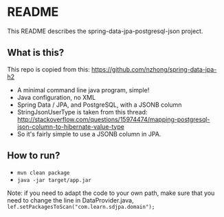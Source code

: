 README
======

This README describes the spring-data-jpa-postgresql-json project.


What is this?
---------------------------------------------------------
This repo is copied from this: https://github.com/nzhong/spring-data-jpa-h2

* A minimal command line java program, simple!
* Java configuration, no XML
* Spring Data / JPA, and PostgreSQL, with a JSONB column
* StringJsonUserType is taken from this thread: http://stackoverflow.com/questions/15974474/mapping-postgresql-json-column-to-hibernate-value-type
* So it's fairly simple to use a JSONB column in JPA.


How to run?
---------------------------------------------------------
* ```mvn clean package```
* ```java -jar target/app.jar```


Note: if you need to adapt the code to your own path, make sure that you need to change the line in DataProvider.java, <br />
```lef.setPackagesToScan("com.learn.sdjpa.domain");```